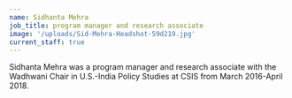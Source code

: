 ```yaml
---
name: Sidhanta Mehra
job_title: program manager and research associate
image: '/uploads/Sid-Mehra-Headshot-59d219.jpg'
current_staff: true
---
```

Sidhanta Mehra was a program manager and research associate with the Wadhwani Chair in U.S.-India Policy Studies at CSIS from March 2016-April 2018.
